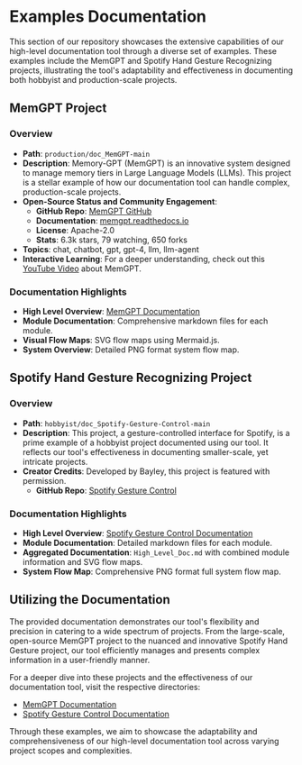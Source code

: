 # Examples Documentation

This section of our repository showcases the extensive capabilities of our high-level documentation tool through a diverse set of examples. These examples include the MemGPT and Spotify Hand Gesture Recognizing projects, illustrating the tool's adaptability and effectiveness in documenting both hobbyist and production-scale projects.

## MemGPT Project

### Overview

- **Path**: `production/doc_MemGPT-main`
- **Description**: Memory-GPT (MemGPT) is an innovative system designed to manage memory tiers in Large Language Models (LLMs). This project is a stellar example of how our documentation tool can handle complex, production-scale projects.
- **Open-Source Status and Community Engagement**:
  - **GitHub Repo**: [MemGPT GitHub](https://github.com/cpacker/MemGPT/blob/main)
  - **Documentation**: [memgpt.readthedocs.io](https://memgpt.readthedocs.io)
  - **License**: Apache-2.0
  - **Stats**: 6.3k stars, 79 watching, 650 forks
- **Topics**: chat, chatbot, gpt, gpt-4, llm, llm-agent
- **Interactive Learning**: For a deeper understanding, check out this [YouTube Video](https://www.youtube.com/watch?v=VJ6bK81meu8&ab_channel=MatthewBerman) about MemGPT.

### Documentation Highlights

- **High Level Overview**: [MemGPT Documentation](https://github.com/gitbito/AI-Automation/blob/main/documentation/create_overview_doc/Examples/production/doc_MemGPT-main/High_Level_Doc.md)
- **Module Documentation**: Comprehensive markdown files for each module.
- **Visual Flow Maps**: SVG flow maps using Mermaid.js.
- **System Overview**: Detailed PNG format system flow map.

## Spotify Hand Gesture Recognizing Project

### Overview

- **Path**: `hobbyist/doc_Spotify-Gesture-Control-main`
- **Description**: This project, a gesture-controlled interface for Spotify, is a prime example of a hobbyist project documented using our tool. It reflects our tool's effectiveness in documenting smaller-scale, yet intricate projects.
- **Creator Credits**: Developed by Bayley, this project is featured with permission.
  - **GitHub Repo**: [Spotify Gesture Control](https://github.com/BayleyB/Spotify-Gesture-Control)

### Documentation Highlights

- **High Level Overview**: [Spotify Gesture Control Documentation](https://github.com/gitbito/AI-Automation/blob/main/documentation/create_overview_doc/Examples/hobbyist/doc_Spotify-Gesture-Control-main/High_Level_Doc.md)
- **Module Documentation**: Detailed markdown files for each module.
- **Aggregated Documentation**: `High_Level_Doc.md` with combined module information and SVG flow maps.
- **System Flow Map**: Comprehensive PNG format full system flow map.

## Utilizing the Documentation

The provided documentation demonstrates our tool's flexibility and precision in catering to a wide spectrum of projects. From the large-scale, open-source MemGPT project to the nuanced and innovative Spotify Hand Gesture project, our tool efficiently manages and presents complex information in a user-friendly manner.

For a deeper dive into these projects and the effectiveness of our documentation tool, visit the respective directories:
- [MemGPT Documentation](https://github.com/gitbito/AI-Automation/blob/main/documentation/create_overview_doc/Examples/production/doc_MemGPT-main/High_Level_Doc.md)
- [Spotify Gesture Control Documentation](https://github.com/gitbito/AI-Automation/blob/main/documentation/create_overview_doc/Examples/hobbyist/doc_Spotify-Gesture-Control-main/High_Level_Doc.md)

Through these examples, we aim to showcase the adaptability and comprehensiveness of our high-level documentation tool across varying project scopes and complexities.

